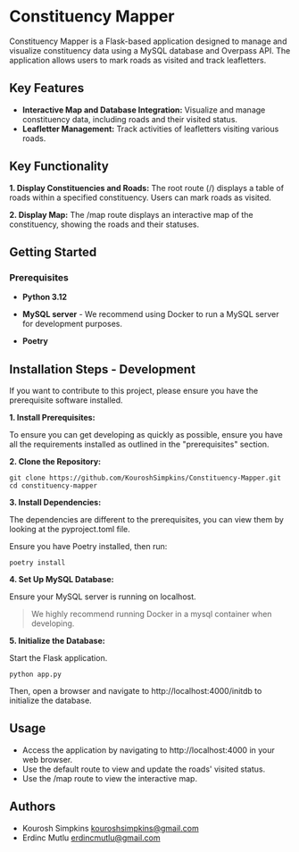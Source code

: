 # Constituency Mapper
Constituency Mapper is a Flask-based application designed to manage and visualize constituency data using a MySQL database and Overpass API. The application allows users to mark roads as visited and track leafletters.

## Key Features
- **Interactive Map and Database Integration:** Visualize and manage constituency data, including roads and their visited status.
- **Leafletter Management:** Track activities of leafletters visiting various roads.

## Key Functionality

**1. Display Constituencies and Roads:**
The root route (/) displays a table of roads within a specified constituency. Users can mark roads as visited.

**2. Display Map:** The /map route displays an interactive map of the constituency, showing the roads and their statuses.

## Getting Started

### Prerequisites
- **Python 3.12**

- **MySQL server** - We recommend using Docker to run a MySQL server for development purposes.

- **Poetry**

## Installation Steps - Development

If you want to contribute to this project, please ensure you have the prerequisite software installed.

**1. Install Prerequisites:**

To ensure you can get developing as quickly as possible, ensure you have all the requirements installed as outlined in the
"prerequisites" section.

**2. Clone the Repository:**
```
git clone https://github.com/KouroshSimpkins/Constituency-Mapper.git
cd constituency-mapper
```

**3. Install Dependencies:**

The dependencies are different to the prerequisites, you can view them by looking at the pyproject.toml file.

Ensure you have Poetry installed, then run:
```
poetry install
```

**4. Set Up MySQL Database:**

Ensure your MySQL server is running on localhost.

>We highly recommend running Docker in a mysql container when developing.

**5. Initialize the Database:**

Start the Flask application.
```
python app.py
```
Then, open a browser and navigate to http://localhost:4000/initdb to initialize the database.

## Usage
- Access the application by navigating to http://localhost:4000 in your web browser.
- Use the default route to view and update the roads' visited status.
- Use the /map route to view the interactive map.

## Authors
- Kourosh Simpkins kouroshsimpkins@gmail.com
- Erdinc Mutlu erdincmutlu@gmail.com